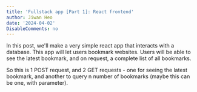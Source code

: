 ```yaml
---
title: 'Fullstack app [Part 1]: React frontend'
author: Jiwan Heo
date: '2024-04-02'
DisableComments: no
---
```


In this post, we'll make a very simple react app that interacts with a database.
This app will let users bookmark websites. Users will be able to see the latest
bookmark, and on request, a complete list of all bookmarks.

So this is 1 POST request, and 2 GET requests - one for seeing the latest 
bookmark, and another to query n number of bookmarks (maybe this can be one, 
with parameter).